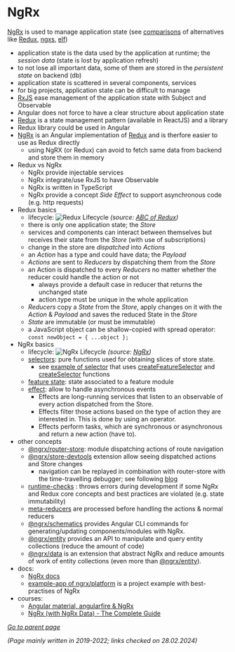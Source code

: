 # NgRx

[NgRx](https://ngrx.io/) is used to manage application state
(see [comparisons](https://ordina-jworks.github.io/angular/2018/10/08/angular-state-management-comparison.html#:~:text=%20NGRX%20offers%20support%20for%20Selectors%20as%20constants.,similar%2C%20but%20uses%20functions%20inside%20the%20State%20class.)
of alternatives like [Redux](https://redux.js.org/),
[ngxs](https://www.ngxs.io/), [elf](https://ngneat.github.io/elf/))

* application state is the data used by the application at runtime; the *session data* (state is lost by application refresh)
* to not lose all important data, some of them are stored in the *persistent state* on backend (db)
* application state is scattered in several components, services
* for big projects, application state can be difficult to manage
* [RxJS](RxJS.md) ease management of the application state with Subject and Observable
* Angular does not force to have a clear structure about application state
* [Redux](https://redux.js.org/) is a state management pattern (available in ReactJS) and a library
* Redux library could be used in Angular
* [NgRx](https://ngrx.io/) is an Angular implementation of [Redux](https://redux.js.org/) and is therfore easier to use as Redux directly
    * using NgRX (or Redux) can avoid to fetch same data from backend and store them in memory
* Redux vs NgRx
    * NgRx provide injectable services
    * NgRx integrate/use RxJS to have Observable
    * NgRx is written in TypeScript
    * NgRx provide a concept *Side Effect* to support asynchronous code (e.g. http requests)
* Redux basics
    * lifecycle:
      ![Redux Lifecycle](https://res.cloudinary.com/practicaldev/image/fetch/s--fCDvEpjd--/c_limit%2Cf_auto%2Cfl_progressive%2Cq_auto%2Cw_880/https://i.stack.imgur.com/LNQwH.png)
      *(source: [ABC of Redux](https://dev.to/radiumsharma06/abc-of-redux-5461))*
    * there is only one application state; the *Store*
    * services and components can interact between themselves but receives their state from the *Store* (with use of subscriptions)
    * change in the store are *dispatched* into *Actions*
    * an *Action* has a type and could have data; the *Payload*
    * *Actions* are sent to *Reducers* by dispatching them from the *Store*
    * an Action is dispatched to every *Reducers* no matter whether the reducer could handle the action or not
        * always provide a default case in reducer that returns the unchanged state
        * action.type must be unique in the whole application
    * *Reducers* copy a *State* from the *Store*, apply changes on it with the *Action* & *Payload* and saves the reduced State in the *Store*
    * *State* are immutable (or must be immutable)
    * a JavaScript object can be shallow-copied with spread operator: `const newObject = { ...object };`
* NgRx basics
    * lifecycle:
      ![NgRx Lifecycle](https://ngrx.io/generated/images/guide/store/state-management-lifecycle.png)
      *(source: [NgRx](https://ngrx.io/guide/store))*
    * [selectors](https://ngrx.io/guide/store/selectors): pure functions used for obtaining slices of store state.
        * see [example of selector](https://ngrx.io/guide/store/selectors#selecting-feature-states) that uses [createFeatureSelector](https://ngrx.io/api/store/createFeatureSelector) and [createSelector](https://ngrx.io/api/store/createSelector) functions
    * [feature state](https://ngrx.io/guide/store/reducers#registering-feature-state): state associated to a feature module
    * [effect](https://ngrx.io/guide/effects): allow to handle asynchronous events
        * Effects are long-running services that listen to an observable of every action dispatched from the Store.
        * Effects filter those actions based on the type of action they are interested in. This is done by using an operator.
        * Effects perform tasks, which are synchronous or asynchronous and return a new action (have to).
* other concepts
    * [@ngrx/router-store](https://ngrx.io/guide/router-store): module dispatching actions of route navigation
    * [@ngrx/store-devtools](https://ngrx.io/guide/store-devtools) extension allow seeing dispatched actions and Store changes
        * navigation can be replayed in combination with router-store with the time-travelling debugger; see following [blog](https://blog.angular-university.io/angular-ngrx-devtools/)
    * [runtime-checks](https://ngrx.io/guide/store/configuration/runtime-checks) : throws errors during development if some NgRx and Redux core concepts and best practices are violated (e.g. state immutability)
    * [meta-reducers](https://ngrx.io/guide/store/metareducers) are processed before handling the actions & normal reducers
    * [@ngrx/schematics](https://ngrx.io/guide/schematics) provides Angular CLI commands for generating/updating components/modules with NgRx.
    * [@ngrx/entity](https://ngrx.io/guide/entity) provides an API to manipulate and query entity collections (reduce the amount of code)
    * [@ngrx/data](https://ngrx.io/guide/data) is an extension that abstract NgRx and reduce amounts of work of entity collections (even more than [@ngrx/entity](https://ngrx.io/guide/entity)).
* docs:
    * [NgRx docs](https://ngrx.io/docs)
    * [example-app of ngrx/platform](https://github.com/ngrx/platform/tree/master/projects/example-app) is a project example with best-practises of NgRx
* courses:
  * [Angular material, angularfire & NgRx](https://www.udemy.com/angular-full-app-with-angular-material-angularfire-ngrx/)
  * [NgRx (with NgRx Data) - The Complete Guide](https://www.udemy.com/course/ngrx-course/)

[*Go to parent page*](README.md)

*(Page mainly written in 2019-2022; links checked on 28.02.2024)*
